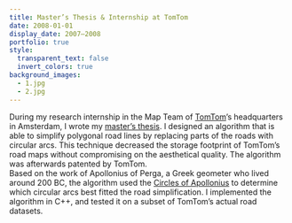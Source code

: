 ```yaml
---
title: Master’s Thesis & Internship at TomTom
date: 2008-01-01
display_date: 2007–2008
portfolio: true
style:
  transparent_text: false
  invert_colors: true
background_images:
  - 1.jpg
  - 2.jpg
---
```


<section>
  <span>
    During my research internship in the Map Team of <a href="http://www.tomtom.com/en_gb/">TomTom</a>’s headquarters in Amsterdam, I wrote my <a href="http://bertspaan.nl/files/thesis.pdf">master’s thesis</a>. I designed an algorithm that is able to simplify polygonal road lines by replacing parts of the roads with circular arcs. This technique decreased the storage footprint of TomTom’s road maps without compromising on the aesthetical quality. The algorithm was afterwards patented by TomTom.
  </span>
</section>

<section>
  <span>
    Based on the work of Apollonius of Perga, a Greek geometer who lived around 200 BC, the algorithm used the <a href="http://en.wikipedia.org/wiki/Circles_of_Apollonius">Circles of Apollonius</a> to determine which circular arcs best fitted the road simplification. I implemented the algorithm in C++, and tested it on a subset of TomTom’s actual road datasets.
  </span>
</section>
